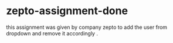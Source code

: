 # zepto-assignment-done
this assignment was given by company zepto to add the user from dropdown and remove it accordingly .
